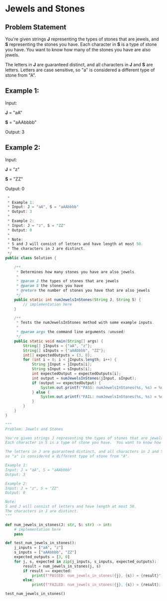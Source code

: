 # Jewels and Stones

## Problem Statement

You're given strings **J** representing the types of stones that are jewels, and **S** representing the stones you have. Each character in **S** is a type of stone you have. You want to know how many of the stones you have are also jewels.

The letters in **J** are guaranteed distinct, and all characters in **J** and **S** are letters. Letters are case sensitive, so "a" is considered a different type of stone from "A".


## Example 1:

Input:

**J** = "aA"

**S** = "aAAbbbb"

Output:
3


## Example 2:

Input: 

**J** = "z"

**S** = "ZZ"

Output: 
0


```java
 * 
 * Example 1:
 * Input: J = "aA", S = "aAAbbbb"
 * Output: 3
 * 
 * Example 2:
 * Input: J = "z", S = "ZZ"
 * Output: 0
 * 
 * Note:
 * S and J will consist of letters and have length at most 50.
 * The characters in J are distinct.
 */
public class Solution {
    
    /**
     * Determines how many stones you have are also jewels.
     * 
     * @param J the types of stones that are jewels
     * @param S the stones you have
     * @return the number of stones you have that are also jewels
     */
    public static int numJewelsInStones(String J, String S) {
        // implementation here
    }

    /**
     * Tests the numJewelsInStones method with some example inputs.
     * 
     * @param args the command line arguments (unused)
     */
    public static void main(String[] args) {
        String[] jInputs = {"aA", "z"};
        String[] sInputs = {"aAAbbbb", "ZZ"};
        int[] expectedOutputs = {3, 0};
        for (int i = 0; i < jInputs.length; i++) {
            String jInput = jInputs[i];
            String sInput = sInputs[i];
            int expectedOutput = expectedOutputs[i];
            int output = numJewelsInStones(jInput, sInput);
            if (output == expectedOutput) {
                System.out.printf("PASS: numJewelsInStones(%s, %s) = %d\n", jInput, sInput, output);
            } else {
                System.out.printf("FAIL: numJewelsInStones(%s, %s) = %d (expected %d)\n", jInput, sInput, output, expectedOutput);
            }
        }
    }
}
```

```python
"""
Problem: Jewels and Stones

You're given strings J representing the types of stones that are jewels, and S representing the stones you have.  
Each character in S is a type of stone you have.  You want to know how many of the stones you have are also jewels.

The letters in J are guaranteed distinct, and all characters in J and S are letters. Letters are case sensitive, 
so "a" is considered a different type of stone from "A".

Example 1:
Input: J = "aA", S = "aAAbbbb"
Output: 3

Example 2:
Input: J = "z", S = "ZZ"
Output: 0

Note:
S and J will consist of letters and have length at most 50.
The characters in J are distinct.
"""

def num_jewels_in_stones(J: str, S: str) -> int:
    # implementation here
    pass

def test_num_jewels_in_stones():
    j_inputs = ["aA", "z"]
    s_inputs = ["aAAbbbb", "ZZ"]
    expected_outputs = [3, 0]
    for j, s, expected in zip(j_inputs, s_inputs, expected_outputs):
        result = num_jewels_in_stones(j, s)
        if result == expected:
            print(f"PASSED: num_jewels_in_stones({j}, {s}) = {result}")
        else:
            print(f"FAILED: num_jewels_in_stones({j}, {s}) = {result}; expected = {expected}")

test_num_jewels_in_stones()


```



